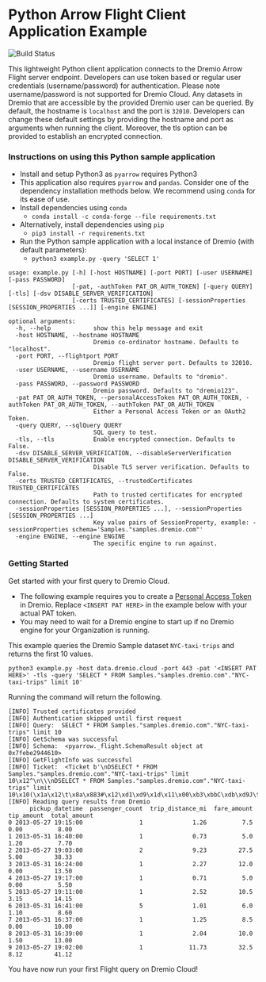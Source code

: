 # Python Arrow Flight Client Application Example
![Build Status](https://github.com/dremio-hub/arrow-flight-client-examples/workflows/python-build/badge.svg)

This lightweight Python client application connects to the Dremio Arrow Flight server endpoint. Developers can use token based or regular user credentials (username/password) for authentication. Please note username/password is not supported for Dremio Cloud. Any datasets in Dremio that are accessible by the provided Dremio user can be queried. By default, the hostname is `localhost` and the port is `32010`. Developers can change these default settings by providing the hostname and port as arguments when running the client.
Moreover, the tls option can be provided to establish an encrypted connection.

### Instructions on using this Python sample application
- Install and setup Python3 as `pyarrow` requires Python3
- This application also requires `pyarrow` and `pandas`. Consider one of the dependency installation methods below. We recommend using `conda` for its ease of use.
- Install dependencies using `conda`
  - `conda install -c conda-forge --file requirements.txt`
- Alternatively, install dependencies using `pip` 
  - `pip3 install -r requirements.txt`
- Run the Python sample application with a local instance of Dremio (with default parameters):
  - `python3 example.py -query 'SELECT 1'`

```
usage: example.py [-h] [-host HOSTNAME] [-port PORT] [-user USERNAME] [-pass PASSWORD]
                  [-pat, -authToken PAT_OR_AUTH_TOKEN] [-query QUERY] [-tls] [-dsv DISABLE_SERVER_VERIFICATION]
                  [-certs TRUSTED_CERTIFICATES] [-sessionProperties [SESSION_PROPERTIES ...]] [-engine ENGINE]

optional arguments:
  -h, --help            show this help message and exit
  -host HOSTNAME, --hostname HOSTNAME
                        Dremio co-ordinator hostname. Defaults to "localhost".
  -port PORT, --flightport PORT
                        Dremio flight server port. Defaults to 32010.
  -user USERNAME, --username USERNAME
                        Dremio username. Defaults to "dremio".
  -pass PASSWORD, --password PASSWORD
                        Dremio password. Defaults to "dremio123".
  -pat PAT_OR_AUTH_TOKEN, --personalAccessToken PAT_OR_AUTH_TOKEN, -authToken PAT_OR_AUTH_TOKEN, --authToken PAT_OR_AUTH_TOKEN
                        Either a Personal Access Token or an OAuth2 Token.
  -query QUERY, --sqlQuery QUERY
                        SQL query to test.
  -tls, --tls           Enable encrypted connection. Defaults to False.
  -dsv DISABLE_SERVER_VERIFICATION, --disableServerVerification DISABLE_SERVER_VERIFICATION
                        Disable TLS server verification. Defaults to False.
  -certs TRUSTED_CERTIFICATES, --trustedCertificates TRUSTED_CERTIFICATES
                        Path to trusted certificates for encrypted connection. Defaults to system certificates.
  -sessionProperties [SESSION_PROPERTIES ...], --sessionProperties [SESSION_PROPERTIES ...]
                        Key value pairs of SessionProperty, example: -sessionProperties schema='Samples."samples.dremio.com"'
  -engine ENGINE, --engine ENGINE
                        The specific engine to run against.
```

### Getting Started

Get started with your first query to Dremio Cloud.

* The following example requires you to create a [Personal Access Token](https://docs.dremio.com/software/security/personal-access-tokens/) in Dremio. Replace ```<INSERT PAT HERE>``` in the example below with your actual PAT token.
* You may need to wait for a Dremio engine to start up if no Dremio engine for your Organization is running.

This example queries the Dremio Sample dataset ```NYC-taxi-trips``` and returns the first 10 values.

```python3 example.py -host data.dremio.cloud -port 443 -pat '<INSERT PAT HERE>' -tls -query 'SELECT * FROM Samples."samples.dremio.com"."NYC-taxi-trips" limit 10'```

Running the command will return the following.

``` [INFO] Enabling TLS connection
[INFO] Trusted certificates provided
[INFO] Authentication skipped until first request
[INFO] Query:  SELECT * FROM Samples."samples.dremio.com"."NYC-taxi-trips" limit 10
[INFO] GetSchema was successful
[INFO] Schema:  <pyarrow._flight.SchemaResult object at 0x7febe2944610>
[INFO] GetFlightInfo was successful
[INFO] Ticket:  <Ticket b'\nDSELECT * FROM Samples."samples.dremio.com"."NYC-taxi-trips" limit 10\x12^\n\\\nDSELECT * FROM Samples."samples.dremio.com"."NYC-taxi-trips" limit 10\x10(\x1a\x12\t\x8a\x883#\x12\xd1\xd9\x1d\x11\x00\xb3\xbbC\xdb\xd9J\t'>
[INFO] Reading query results from Dremio
      pickup_datetime  passenger_count  trip_distance_mi  fare_amount  tip_amount  total_amount
0 2013-05-27 19:15:00                1              1.26          7.5        0.00          8.00
1 2013-05-31 16:40:00                1              0.73          5.0        1.20          7.70
2 2013-05-27 19:03:00                2              9.23         27.5        5.00         38.33
3 2013-05-31 16:24:00                1              2.27         12.0        0.00         13.50
4 2013-05-27 19:17:00                1              0.71          5.0        0.00          5.50
5 2013-05-27 19:11:00                1              2.52         10.5        3.15         14.15
6 2013-05-31 16:41:00                5              1.01          6.0        1.10          8.60
7 2013-05-31 16:37:00                1              1.25          8.5        0.00         10.00
8 2013-05-31 16:39:00                1              2.04         10.0        1.50         13.00
9 2013-05-27 19:02:00                1             11.73         32.5        8.12         41.12
```

You have now run your first Flight query on Dremio Cloud!
